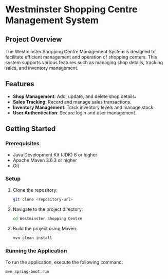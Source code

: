 # Westminster Shopping Centre Management System

## Project Overview

The Westminster Shopping Centre Management System is designed to facilitate efficient management and operation of shopping centers. This system supports various features such as managing shop details, tracking sales, and inventory management.

## Features

- **Shop Management**: Add, update, and delete shop details.
- **Sales Tracking**: Record and manage sales transactions.
- **Inventory Management**: Track inventory levels and manage stock.
- **User Authentication**: Secure login and user management.


## Getting Started

### Prerequisites

- Java Development Kit (JDK) 8 or higher
- Apache Maven 3.6.3 or higher
- Git

### Setup

1. Clone the repository:
    ```bash
    git clone <repository-url>
    ```
2. Navigate to the project directory:
    ```bash
    cd Westminster Shopping Centre
    ```
3. Build the project using Maven:
    ```bash
    mvn clean install
    ```

### Running the Application

To run the application, execute the following command:
```bash
mvn spring-boot:run

